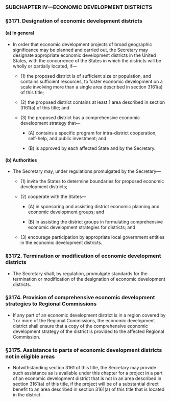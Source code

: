 ### SUBCHAPTER IV—ECONOMIC DEVELOPMENT DISTRICTS

### §3171. Designation of economic development districts
#### (a) In general
* In order that economic development projects of broad geographic significance may be planned and carried out, the Secretary may designate appropriate economic development districts in the United States, with the concurrence of the States in which the districts will be wholly or partially located, if—

  * (1) the proposed district is of sufficient size or population, and contains sufficient resources, to foster economic development on a scale involving more than a single area described in section 3161(a) of this title;

  * (2) the proposed district contains at least 1 area described in section 3161(a) of this title; and

  * (3) the proposed district has a comprehensive economic development strategy that—

    * (A) contains a specific program for intra-district cooperation, self-help, and public investment; and

    * (B) is approved by each affected State and by the Secretary.

#### (b) Authorities
* The Secretary may, under regulations promulgated by the Secretary—

  * (1) invite the States to determine boundaries for proposed economic development districts;

  * (2) cooperate with the States—

    * (A) in sponsoring and assisting district economic planning and economic development groups; and

    * (B) in assisting the district groups in formulating comprehensive economic development strategies for districts; and


  * (3) encourage participation by appropriate local government entities in the economic development districts.

### §3172. Termination or modification of economic development districts
* The Secretary shall, by regulation, promulgate standards for the termination or modification of the designation of economic development districts.

### §3174. Provision of comprehensive economic development strategies to Regional Commissions
* If any part of an economic development district is in a region covered by 1 or more of the Regional Commissions, the economic development district shall ensure that a copy of the comprehensive economic development strategy of the district is provided to the affected Regional Commission.

### §3175. Assistance to parts of economic development districts not in eligible areas
* Notwithstanding section 3161 of this title, the Secretary may provide such assistance as is available under this chapter for a project in a part of an economic development district that is not in an area described in section 3161(a) of this title, if the project will be of a substantial direct benefit to an area described in section 3161(a) of this title that is located in the district.